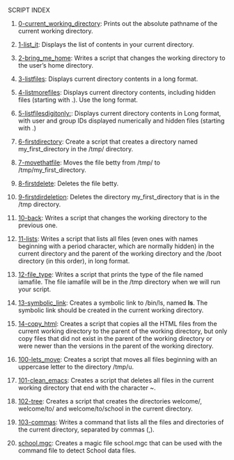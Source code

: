 SCRIPT INDEX
1.	[0-current_working_directory][1]: Prints out the absolute pathname of the current working directory.

2.	[1-list_it][2]: Displays the list of contents in your current directory.

3.	[2-bring_me_home][3]: Writes a script that changes the working directory to the user’s home directory.

4.	[3-listfiles][4]: Displays current directory contents in a long format.

5.	[4-listmorefiles][5]: Displays current directory contents, including hidden files (starting with .). Use the long format.

6.	[5-listfilesdigitonly:][6]: Displays current directory contents in Long format, with user and group IDs displayed numerically and hidden files (starting with .) 

7.	[6-firstdirectory][7]: Create a script that creates a directory named my_first_directory in the /tmp/ directory.

8.	[7-movethatfile][8]: Moves the file betty from /tmp/ to /tmp/my_first_directory.

9.	[8-firstdelete][9]: Deletes the file betty.

10.	[9-firstdirdeletion][10]: Deletes the directory my_first_directory that is in the /tmp directory.

11.	[10-back][11]: Writes  a script that changes the working directory to the previous one.

12.	[11-lists][12]: Writes a script that lists all files (even ones with names beginning with a period character, which are normally hidden) in the current directory and the parent of the working directory and the /boot directory (in this order), in long format.

13.	[12-file_type][13]: Writes a script that prints the type of the file named iamafile. The file iamafile will be in the /tmp directory when we will run your script.

14.	[13-symbolic_link][14]: Creates  a symbolic link to /bin/ls, named __ls__. The symbolic link should be created in the current working directory.

15.	[14-copy_html][15]: Creates a script that copies all the HTML files from the current working directory to the parent of the working directory, but only copy files that did not exist in the parent of the working directory or were newer than the versions in the parent of the working directory.

16.	[100-lets_move][16]: Creates a script that moves all files beginning with an uppercase letter to the directory /tmp/u.

17.	[101-clean_emacs][17]: Creates a script that deletes all files in the current working directory that end with the character ~.

18.	[102-tree][18]: Creates a script that creates the directories welcome/, welcome/to/ and welcome/to/school in the current directory.

19.	[103-commas][19]: Writes a command that lists all the files and directories of the current directory, separated by commas (,).

20.	[school.mgc][20]: Creates a magic file school.mgc that can be used with the command file to detect School data files.

[1]: https://github.com/seyiadekoya/alx-system_engineering-devops/blob/master/0x00-shell_basics/0-current_working_directory
[2]: https://github.com/seyiadekoya/alx-system_engineering-devops/blob/master/0x00-shell_basics/1-listit
[3]: https://github.com/seyiadekoya/alx-system_engineering-devops/blob/master/0x00-shell_basics/2-bring_me_home
[4]: https://github.com/seyiadekoya/alx-system_engineering-devops/blob/master/0x00-shell_basics/3-listfiles
[5]: https://github.com/seyiadekoya/alx-system_engineering-devops/blob/master/0x00-shell_basics/4-listmorefiles
[6]: https://github.com/seyiadekoya/alx-system_engineering-devops/blob/master/0x00-shell_basics/5-listfilesdigitonly
[7]: https://github.com/seyiadekoya/alx-system_engineering-devops/blob/master/0x00-shell_basics/6-firstdirectory
[8]: https://github.com/seyiadekoya/alx-system_engineering-devops/blob/master/0x00-shell_basics/7-movethatfile
[9]: https://github.com/seyiadekoya/alx-system_engineering-devops/blob/master/0x00-shell_basics/8-firstdelete
[10]: https://github.com/seyiadekoya/alx-system_engineering-devops/blob/master/0x00-shell_basics/9-firstdirdeletion
[11]: https://github.com/seyiadekoya/alx-system_engineering-devops/blob/master/0x00-shell_basics/10-back
[12]: https://github.com/seyiadekoya/alx-system_engineering-devops/blob/master/0x00-shell_basics/11-lists
[13]: https://github.com/seyiadekoya/alx-system_engineering-devops/blob/master/0x00-shell_basics/12-file_type
[14]: https://github.com/seyiadekoya/alx-system_engineering-devops/blob/master/0x00-shell_basics/13-symbolic_link
[15]: https://github.com/seyiadekoya/alx-system_engineering-devops/blob/master/0x00-shell_basics/14-copy_html
[16]: https://github.com/seyiadekoya/alx-system_engineering-devops/blob/master/0x00-shell_basics/100-lets_move
[17]: https://github.com/seyiadekoya/alx-system_engineering-devops/blob/master/0x00-shell_basics/101-clean_emacs
[18]: https://github.com/seyiadekoya/alx-system_engineering-devops/blob/master/0x00-shell_basics/102-tree
[19]: https://github.com/seyiadekoya/alx-system_engineering-devops/blob/master/0x00-shell_basics/103-commas
[20]: https://github.com/seyiadekoya/alx-system_engineering-devops/blob/master/0x00-shell_basics/school.mgc
